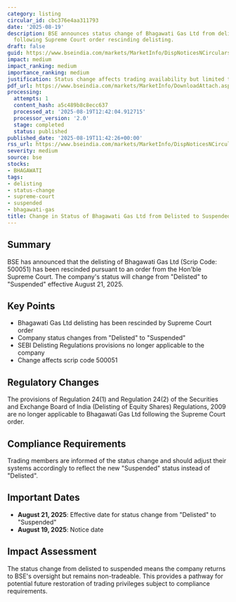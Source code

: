 ```yaml
---
category: listing
circular_id: cbc376e4aa311793
date: '2025-08-19'
description: BSE announces status change of Bhagawati Gas Ltd from delisted to suspended
  following Supreme Court order rescinding delisting.
draft: false
guid: https://www.bseindia.com/markets/MarketInfo/DispNoticesNCirculars.aspx?Noticeid={65E970FA-FF05-4E58-90FB-FF0876A7396A}&noticeno=20250819-25&dt=08/19/2025&icount=25&totcount=31&flag=0
impact: medium
impact_ranking: medium
importance_ranking: medium
justification: Status change affects trading availability but limited to single company
pdf_url: https://www.bseindia.com/markets/MarketInfo/DownloadAttach.aspx?id=20250819-25&attachedId=
processing:
  attempts: 1
  content_hash: a5c489b8c8ecc637
  processed_at: '2025-08-19T12:42:04.912715'
  processor_version: '2.0'
  stage: completed
  status: published
published_date: '2025-08-19T11:42:26+00:00'
rss_url: https://www.bseindia.com/markets/MarketInfo/DispNoticesNCirculars.aspx?Noticeid={65E970FA-FF05-4E58-90FB-FF0876A7396A}&noticeno=20250819-25&dt=08/19/2025&icount=25&totcount=31&flag=0
severity: medium
source: bse
stocks:
- BHAGAWATI
tags:
- delisting
- status-change
- supreme-court
- suspended
- bhagawati-gas
title: Change in Status of Bhagawati Gas Ltd from Delisted to Suspended
---
```


## Summary

BSE has announced that the delisting of Bhagawati Gas Ltd (Scrip Code: 500051) has been rescinded pursuant to an order from the Hon'ble Supreme Court. The company's status will change from "Delisted" to "Suspended" effective August 21, 2025.

## Key Points

- Bhagawati Gas Ltd delisting has been rescinded by Supreme Court order
- Company status changes from "Delisted" to "Suspended"
- SEBI Delisting Regulations provisions no longer applicable to the company
- Change affects scrip code 500051

## Regulatory Changes

The provisions of Regulation 24(1) and Regulation 24(2) of the Securities and Exchange Board of India (Delisting of Equity Shares) Regulations, 2009 are no longer applicable to Bhagawati Gas Ltd following the Supreme Court order.

## Compliance Requirements

Trading members are informed of the status change and should adjust their systems accordingly to reflect the new "Suspended" status instead of "Delisted".

## Important Dates

- **August 21, 2025**: Effective date for status change from "Delisted" to "Suspended"
- **August 19, 2025**: Notice date

## Impact Assessment

The status change from delisted to suspended means the company returns to BSE's oversight but remains non-tradeable. This provides a pathway for potential future restoration of trading privileges subject to compliance requirements.